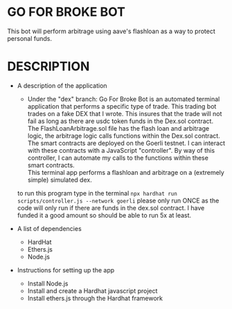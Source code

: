 # GO FOR BROKE BOT

This bot will perform arbitrage using aave's flashloan as a way to protect personal funds. 



# DESCRIPTION
- A description of the application
  - Under the "dex" branch: 
  Go For Broke Bot is an automated terminal application that performs a specific type of trade. This trading bot trades on a fake DEX that I wrote. This insures that the trade will not fail as long as there are usdc token funds in the Dex.sol contract. The FlashLoanArbitrage.sol file has the flash loan and arbitrage logic, the arbitrage logic calls functions within the Dex.sol contract. The smart contracts are deployed on the Goerli testnet. I can interact with these contracts with a JavaScript "controller". By way of this controller, I can automate my calls to the functions within these smart contracts.  
  This terminal app performs a flashloan and arbitrage on a (extremely simple) simulated dex. 

  to run this program type in the terminal 
   `npx hardhat run scripts/controller.js --network goerli`
  please only run ONCE as the code will only run if there are funds in the dex.sol contract. I have funded it a good amount so should be able to run 5x at least.

- A list of dependencies
  - HardHat
  - Ethers.js
  - Node.js
  
- Instructions for setting up the app
  - Install Node.js
  - Install and create a Hardhat javascript project 
  - Install ethers.js through the Hardhat framework

